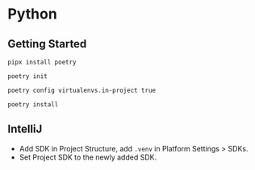 # Python

## Getting Started

`pipx install poetry`

`poetry init`

`poetry config virtualenvs.in-project true`

`poetry install`

## IntelliJ

- Add SDK in Project Structure, add `.venv` in Platform Settings > SDKs.
- Set Project SDK to the newly added SDK.
